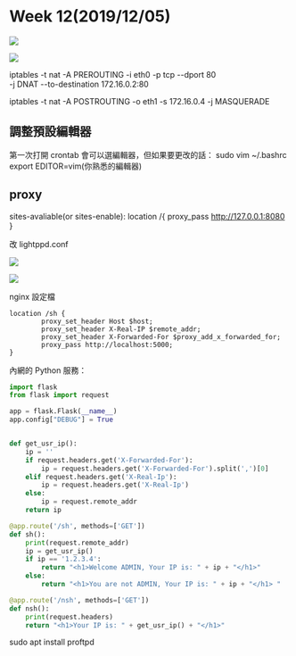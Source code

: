 # Week 12(2019/12/05)

![](https://i.imgur.com/9Sdd2Qp.png)

![](https://i.imgur.com/Z1MnJOx.jpg)

iptables -t nat -A PREROUTING -i eth0 -p tcp --dport 80 \
     -j DNAT --to-destination 172.16.0.2:80 
     
     
iptables -t nat -A POSTROUTING -o eth1 -s 172.16.0.4 -j MASQUERADE


## 調整預設編輯器
第一次打開 crontab 會可以選編輯器，但如果要更改的話：
sudo vim ~/.bashrc
export EDITOR=vim(你熟悉的編輯器)

## proxy
sites-avaliable(or sites-enable):
location /{
    proxy_pass http://127.0.0.1:8080
}

改 lightppd.conf 


![](https://i.imgur.com/mUsh45B.jpg)

![](https://i.imgur.com/afzggr0.jpg)

nginx 設定檔

```nginx
location /sh {
        proxy_set_header Host $host;
        proxy_set_header X-Real-IP $remote_addr;
        proxy_set_header X-Forwarded-For $proxy_add_x_forwarded_for;
        proxy_pass http://localhost:5000;
}
```

內網的 Python 服務：
```python
import flask
from flask import request

app = flask.Flask(__name__)
app.config["DEBUG"] = True


def get_usr_ip():
    ip = ''
    if request.headers.get('X-Forwarded-For'):
        ip = request.headers.get('X-Forwarded-For').split(',')[0]
    elif request.headers.get('X-Real-Ip'):
        ip = request.headers.get('X-Real-Ip')
    else:
        ip = request.remote_addr
    return ip

@app.route('/sh', methods=['GET'])
def sh():
    print(request.remote_addr)
    ip = get_usr_ip()
    if ip == '1.2.3.4':
        return "<h1>Welcome ADMIN, Your IP is: " + ip + "</h1>"
    else:
        return "<h1>You are not ADMIN, Your IP is: " + ip + "</h1> "

@app.route('/nsh', methods=['GET'])
def nsh():
    print(request.headers)
    return "<h1>Your IP is: " + get_usr_ip() + "</h1>"
```

sudo apt install proftpd
